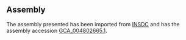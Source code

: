 
Assembly
--------

The assembly presented has been imported from 
[INSDC](http://www.insdc.org) and has the assembly accession
[GCA\_004802665.1](http://www.ebi.ac.uk/ena/data/view/GCA_004802665.1).

